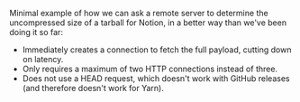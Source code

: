 Minimal example of how we can ask a remote server to determine the uncompressed size
of a tarball for Notion, in a better way than we've been doing it so far:

- Immediately creates a connection to fetch the full payload, cutting down on latency.
- Only requires a maximum of two HTTP connections instead of three.
- Does not use a HEAD request, which doesn't work with GitHub releases (and therefore doesn't work for Yarn).
